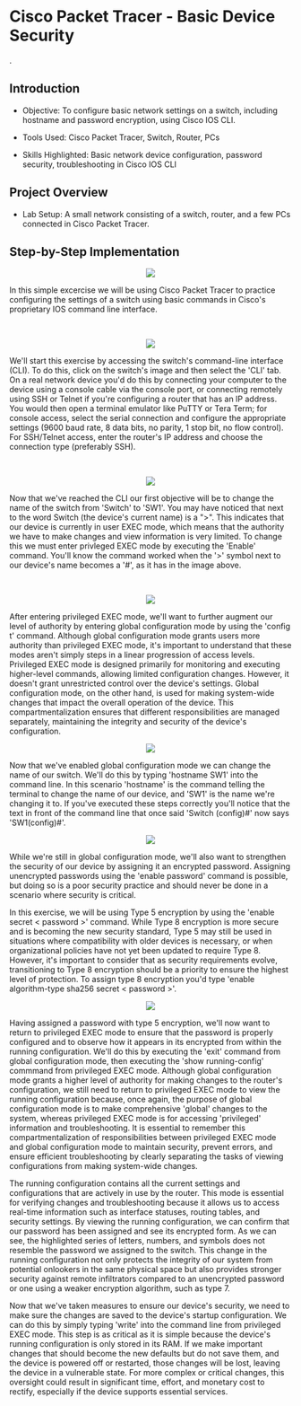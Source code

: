 
<h1>Cisco Packet Tracer - Basic Device Security</h1>
.<br />


<h2>Introduction</h2>

- Objective: To configure basic network settings on a switch, including hostname and password encryption, using Cisco IOS CLI.

- Tools Used: Cisco Packet Tracer, Switch, Router, PCs

- Skills Highlighted: Basic network device configuration, password security, troubleshooting in Cisco IOS CLI


<h2>Project Overview</h2>

- Lab Setup: A small network consisting of a switch, router, and a few PCs connected in Cisco Packet Tracer.


<h2>Step-by-Step Implementation</h2>
<p align = "center">
<img src= "https://github.com/user-attachments/assets/140e114b-1521-46af-8c3e-fb6a57beebb7">
</p>
<p>
In this simple excercise we will be using Cisco Packet Tracer to practice configuring the settings of a switch using basic commands in Cisco's proprietary IOS command line interface.
</p>
<br />

<p align = "center">
<img src="https://github.com/user-attachments/assets/8ca1adb9-0c9d-439b-94a1-d7de571984a2">
</p>
<p>
We'll start this exercise by accessing the switch's command-line interface (CLI). To do this, click on the switch's image and then select the 'CLI' tab. On a real network device you'd do this by connecting your computer to the device using a console cable via the console port, or connecting remotely using SSH or Telnet if you're configuring a router that has an IP address. You would then open a terminal emulator like PuTTY or Tera Term; for console access, select the serial connection and configure the appropriate settings (9600 baud rate, 8 data bits, no parity, 1 stop bit, no flow control). For SSH/Telnet access, enter the router's IP address and choose the connection type (preferably SSH).
</p>
<br />

<p align = "center">
<img src= "https://github.com/user-attachments/assets/86aedc88-3607-426a-a512-cb2edfac89a2">

</p>
<p>
Now that we've reached the CLI our first objective will be to change the name of the switch from 'Switch' to 'SW1'. You may have noticed that next to the word Switch (the device's current name) is a ">". This indicates that our device is currently in user EXEC mode, which means that the authority we have to make changes and view information is very limited. To change this we must enter privleged EXEC mode by executing the 'Enable' command. You'll know the command worked when the '>' symbol next to our device's name becomes a '#', as it has in the image above.
</p>
<br />

<p align = "center">

<img src = "https://github.com/user-attachments/assets/5832a8a5-512c-421f-b638-a9bdf1a3c532">

</p>

<p>
After entering privileged EXEC mode, we'll want to further augment our level of authority by entering global configuration mode by using the 'config t' command. Although global configuration mode grants users more authority than privileged EXEC mode, it's important to understand that these modes aren't simply steps in a linear progression of access levels. Privileged EXEC mode is designed primarily for monitoring and executing higher-level commands, allowing limited configuration changes. However, it doesn't grant unrestricted control over the device's settings. Global configuration mode, on the other hand, is used for making system-wide changes that impact the overall operation of the device. This compartmentalization ensures that different responsibilities are managed separately, maintaining the integrity and security of the device's configuration.
</p>
<p align = "center">

<img src = "https://github.com/user-attachments/assets/a718388c-2a72-4037-a2b1-5795ca217ae4">

</p>

<p>Now that we've enabled global configuration mode we can change the name of our switch. We'll do this by typing 'hostname SW1' into the command line. In this scenario 'hostname' is the command telling the terminal to change the name of our device, and 'SW1' is the name we're changing it to. If you've executed these steps correctly you'll notice that the text in front of the command line that once said 'Switch (config)#' now says 'SW1(config)#'.</p>

<p align = "center">
<img src = "https://github.com/user-attachments/assets/535f0e9a-8b0c-4d03-ba0a-f62dc88a8842">
</p>

<p>While we're still in global configuration mode, we'll also want to strengthen the security of our device by assigning it an encrypted password. Assigning unencrypted passwords using the 'enable password' command is possible, but doing so is a poor security practice and should never be done in a scenario where security is critical. 
  
In this exercise, we will be using Type 5 encryption by using the 'enable secret < password >' command. While Type 8 encryption is more secure and is becoming the new security standard, Type 5 may still be used in situations where compatibility with older devices is necessary, or when organizational policies have not yet been updated to require Type 8. However, it's important to consider that as security requirements evolve, transitioning to Type 8 encryption should be a priority to ensure the highest level of protection. To assign type 8 encryption you'd type 'enable algorithm-type sha256 secret < password >'. </p>

<p align = "center">

<img src = "https://github.com/user-attachments/assets/c4843a4d-bcea-4103-89be-279126fbe4fd">

</p>

<p>Having assigned a password with type 5 encryption, we'll now want to return to privileged EXEC mode to ensure that the password is properly configured and to observe how it appears in its encrypted from within the running configuration. We'll do this by executing the 'exit' command from global configuration mode, then executing the 'show running-config' commmand from privileged EXEC mode. Although global configuration mode grants a higher level of authority for making changes to the router's configuration, we still need to return to privileged EXEC mode to view the running configuration because, once again, the purpose of global configuration mode is to make comprehensive 'global' changes to the system, whereas privileged EXEC mode is for accessing 'privileged' information and troubleshooting. It is essential to remember this compartmentalization of responsibilities between privileged EXEC mode and global configuration mode to maintain security, prevent errors, and ensure efficient troubleshooting by clearly separating the tasks of viewing configurations from making system-wide changes.
  
The running configuration contains all the current settings and configurations that are actively in use by the router. This mode is essential for verifying changes and troubleshooting because it allows us to access real-time information such as interface statuses, routing tables, and security settings. By viewing the running configuration, we can confirm that our password has been assigned and see its encrypted form. As we can see, the highlighted series of letters, numbers, and symbols does not resemble the password we assigned to the switch. This change in the running configuration not only protects the integrity of our system from potential onlookers in the same physical space but also provides stronger security against remote infiltrators compared to an unencrypted password or one using a weaker encryption algorithm, such as type 7.</p>



<p>Now that we've taken measures to ensure our device's security, we need to make sure the changes are saved to the device's startup configuration. We can do this by simply typing 'write' into the command line from privileged EXEC mode. This step is as critical as it is simple because the device's running configuration is only stored in its RAM. If we make important changes that should become the new defaults but do not save them, and the device is powered off or restarted, those changes will be lost, leaving the device in a vulnerable state. For more complex or critical changes, this oversight could result in significant time, effort, and monetary cost to rectify, especially if the device supports essential services.</p>
